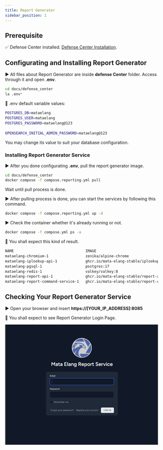```yaml
---
title: Report Generator
sidebar_position: 1
---
```


## Prerequisite

:white_check_mark: Defense Center installed.
[Defense Center Installation](../Installation-and-Configuration/Defense-Center-Installation.md).

## Configurating and Installing Report Generator

▶️ All files about Report Generator are inside **defense Center** folder. Access through it and open **.env**.
```bash
cd docs/defense_center
la .env*
```

:key: .env default variable values:
```bash
POSTGRES_DB=mataelang
POSTGRES_USER=mataelang
POSTGRES_PASSWORD=mataelang@123

OPENSEARCH_INITIAL_ADMIN_PASSWORD=mataelang@123
```

You may change its value to suit your database configuration.


### Installing Report Generator Service
▶️ After you done configurating **.env**, pull the report generator image.
```bash
cd docs/defense_center
docker compose -f compose.reporting.yml pull
```

Wait until pull process is done.

▶️ After pulling process is done, you can start the services by following this command.

```bash
docker compose -f compose.reporting.yml up -d
```
▶️ Check the container whether it's already running or not.

```bash
docker compose -f compose.yml ps -a
```

🔑 You shall expect this kind of result.

```bash
NAME                                 IMAGE                                                                COMMAND                  SERVICE                        CREATED      STATUS                          PORTS
mataelang-chromium-1                 zenika/alpine-chrome                                                 "chromium-browser --…"   chromium                       5 days ago   Up 5 days
mataelang-iplookup-api-1             ghcr.io/mata-elang-stable/iplookup-api:latest                        "/app/main"              iplookup-api                   5 days ago   Up 5 days                       3000/tcp
mataelang-pgsql-1                    postgres:17                                                          "docker-entrypoint.s…"   pgsql                          5 days ago   Up 5 days                       5432/tcp
mataelang-redis-1                    valkey/valkey:8                                                      "docker-entrypoint.s…"   redis                          5 days ago   Up 5 days                       6379/tcp
mataelang-report-api-1               ghcr.io/mata-elang-stable/report-api-service:latest                  "/var/www/html/start…"   report-api                     5 days ago   Up 5 days                       9000/tcp
mataelang-report-command-service-1   ghcr.io/mata-elang-stable/report-command-service:latest              "/go/bin/app"            report-command-service         5 days ago   Up 5 days
```
## Checking Your Report Generator Service

▶️ Open your browser and insert **https://[YOUR_IP_ADDRESS]:8085**

:key: You shall expect to see Report Generator Login Page.

![image-20](../../static/uploads/5428d2e4896102001a2a50cb71d725ad/image-20.png)

